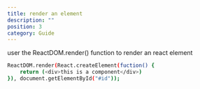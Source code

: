 ```yaml
---
title: render an element
description: ""
position: 3
category: Guide
---
```


user the ReactDOM.render() function to render an react element

```sh
ReactDOM.render(React.createElement(fuction() {
    return (<div>this is a component</div>)
}), document.getElementById("#id"));
```